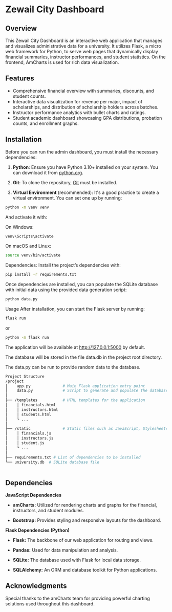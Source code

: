 # Zewail City Dashboard


## Overview
This Zewail City Dashboard is an interactive web application that manages and visualizes administrative data for a university. It utilizes Flask, a micro web framework for Python, to serve web pages that dynamically display financial summaries, instructor performances, and student statistics. On the frontend, AmCharts is used for rich data visualization.

## Features
- Comprehensive financial overview with summaries, discounts, and student counts.
- Interactive data visualization for revenue per major, impact of scholarships, and distribution of scholarship holders across batches.
- Instructor performance analytics with bullet charts and ratings.
- Student academic dashboard showcasing GPA distributions, probation counts, and enrollment graphs.

## Installation

Before you can run the admin dashboard, you must install the necessary dependencies:

1. **Python**: Ensure you have Python 3.10+ installed on your system. You can download it from [python.org](https://www.python.org/downloads/).

2. **Git**: To clone the repository, [Git](https://git-scm.com/downloads) must be installed.

3. **Virtual Environment** (recommended): It's a good practice to create a virtual environment. You can set one up by running:

```bash
python -m venv venv
```
And activate it with:

On Windows:
```bash
venv\Scripts\activate
```
On macOS and Linux:
```bash
source venv/bin/activate
```

Dependencies: Install the project’s dependencies with:
```bash
pip install -r requirements.txt
```
Once dependencies are installed, you can populate the SQLite database with initial data using the provided data generation script:
```bash
python data.py
```
Usage
After installation, you can start the Flask server by running:
```bash
flask run
```
or
```bash
python -m flask run
```
The application will be available at http://127.0.0.1:5000 by default.

The database will be stored in the file data.db in the project root directory.

The data.py can be run to provide random data to the database.


```bash
Project Structure
/project
│    app.py              # Main Flask application entry point
│    data.py             # Script to generate and populate the database with mock data
│
├── /templates           # HTML templates for the application
│    │ financials.html
│    │ instructors.html
│    │ students.html
│    └ ...
│
├── /static              # Static files such as JavaScript, Stylesheets, and images
│    │ financials.js
│    │ instructors.js
│    │ student.js
│    └ ...
│
├── requirements.txt # List of dependencies to be installed
└── university.db  # SQLite database file
  
```
## Dependencies
**JavaScript Dependencies**
- **amCharts:** Utilized for rendering charts and graphs for the financial, instructors, and student modules.

- **Bootstrap:** Provides styling and responsive layouts for the dashboard.

**Flask Dependencies (Python)**
- **Flask:** The backbone of our web application for routing and views.

- **Pandas:** Used for data manipulation and analysis.

- **SQLite:** The database used with Flask for local data storage.

- **SQLAlchemy:** An ORM and database toolkit for Python applications.



## Acknowledgments
Special thanks to the amCharts team for providing powerful charting solutions used throughout this dashboard.
